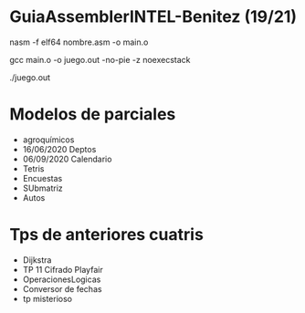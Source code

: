 # GuiaAssemblerINTEL-Benitez (19/21)

nasm -f elf64 nombre.asm -o main.o 

gcc main.o -o juego.out -no-pie -z noexecstack

./juego.out

# Modelos de parciales
- agroquímicos
- 16/06/2020 Deptos
- 06/09/2020 Calendario
- Tetris
- Encuestas
- SUbmatriz
- Autos

# Tps de anteriores cuatris
- Dijkstra
- TP 11 Cifrado Playfair
- OperacionesLogicas
- Conversor de fechas
- tp misterioso
